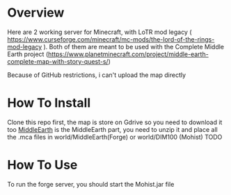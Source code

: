 # Overview

Here are 2 working server for Minecraft, with LoTR mod legacy ( https://www.curseforge.com/minecraft/mc-mods/the-lord-of-the-rings-mod-legacy ).
Both of them are meant to be used with the Complete Middle Earth project  (https://www.planetminecraft.com/project/middle-earth-complete-map-with-story-quest-s/)

Because of GitHub restrictions, i can't upload the map directly

# How To Install

Clone this repo first, the map is store on Gdrive so you need to download it too
[MiddleEarth]() is the MiddleEarth part, you need to unzip it and place all the .mca files in world/MiddleEarth(Forge) or world/DIM100 (Mohist)
TODO
# How To Use

To run the forge server, you should start the Mohist.jar file
